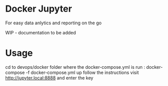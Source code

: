 # Docker Jupyter
For easy data anlytics and reporting on the go

WIP - documentation to be added

# Usage
cd to devops/docker folder where the docker-compose.yml is
run : docker-compose -f docker-compose.yml up
follow the instructions visit http://jupyter.local:8888 and enter the key

